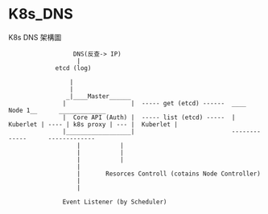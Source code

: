 # K8s_DNS

K8s DNS 架構圖




                      DNS(反查-> IP)
                       |
                 etcd (log) 
                    
                     |
                     |
                    _|____Master______                    
                   |                  |  ----- get (etcd) ------  ____ Node 1__      _____________
                   |  Core API (Auth) |  ----- list (etcd) -----  |  Kuberlet | ---- | k8s proxy | --- |  Kuberlet |
                   |__________________|                           -------------      -------------
                       |           |
                       |           |
                       |           |
                       |           
                       |       Resorces Controll (cotains Node Controller)
                       |
                       |
                       
                   Event Listener (by Scheduler)
                     

  
